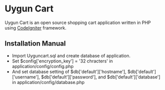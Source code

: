 Uygun Cart
==========
Uygun Cart is an open source shopping cart application written in PHP using [CodeIgniter](https://github.com/EllisLab/CodeIgniter) framework.

<h2>Installation Manual</h2>
<ul>
  <li>Import Uyguncart.sql and create database of application.</li>
  <li>Set $config['encryption_key'] = '32 chracters' in application/config/config.php</li>
  <li>And set database setting of $db['default']['hostname'], $db['default']['username'], $db['default']['password'], and $db['default']['database'] in application/config/database.php</li>
</ul>
